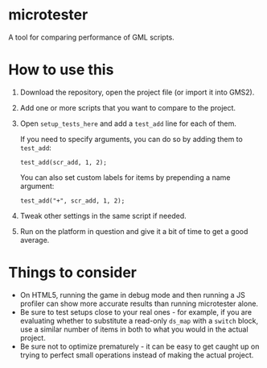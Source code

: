 # microtester
A tool for comparing performance of GML scripts.

# How to use this
1. Download the repository, open the project file (or import it into GMS2).
2. Add one or more scripts that you want to compare to the project.
3. Open `setup_tests_here` and add a `test_add` line for each of them.

    If you need to specify arguments, you can do so by adding them to `test_add`:
    
    ```
    test_add(scr_add, 1, 2);
    ```
    
    You can also set custom labels for items by prepending a name argument:
    
    ```
    test_add("+", scr_add, 1, 2);
    ```
4. Tweak other settings in the same script if needed.
5. Run on the platform in question and give it a bit of time to get a good average.

# Things to consider
* On HTML5, running the game in debug mode and then running a JS profiler can show more accurate results than running microtester alone.
* Be sure to test setups close to your real ones - for example, if you are evaluating whether to substitute a read-only `ds_map` with a `switch` block, use a similar number of items in both to what you would in the actual project.
* Be sure not to optimize prematurely - it can be easy to get caught up on trying to perfect small operations instead of making the actual project.
